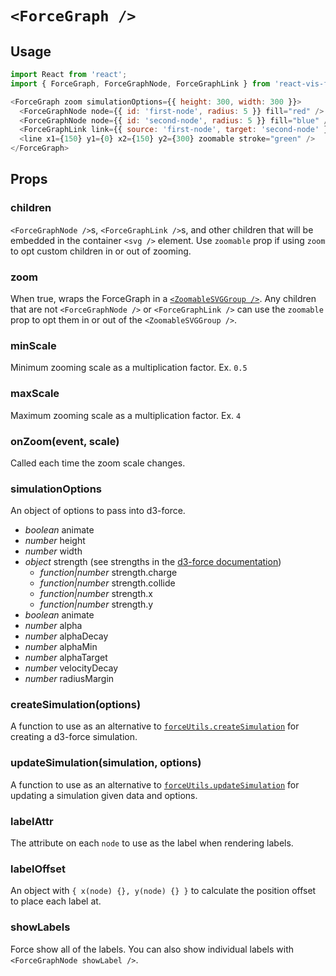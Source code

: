 # `<ForceGraph />`

## Usage

```javascript
import React from 'react';
import { ForceGraph, ForceGraphNode, ForceGraphLink } from 'react-vis-force';

<ForceGraph zoom simulationOptions={{ height: 300, width: 300 }}>
  <ForceGraphNode node={{ id: 'first-node', radius: 5 }} fill="red" />
  <ForceGraphNode node={{ id: 'second-node', radius: 5 }} fill="blue" />
  <ForceGraphLink link={{ source: 'first-node', target: 'second-node' }} />
  <line x1={150} y1={0} x2={150} y2={300} zoomable stroke="green" />
</ForceGraph>
```

## Props

### children
`<ForceGraphNode />`s, `<ForceGraphLink />`s, and other children that will be embedded in the container `<svg />` element. Use `zoomable` prop if using `zoom` to opt custom children in or out of zooming.

### zoom
When true, wraps the ForceGraph in a [`<ZoomableSVGGroup />`](https://github.com/uber/react-vis-force/blob/master/src/components/ZoomableSVGGroup.js). Any children that are not `<ForceGraphNode />` or `<ForceGraphLink />` can use the `zoomable` prop to opt them in or out of the `<ZoomableSVGGroup />`.

### minScale
Minimum zooming scale as a multiplication factor. Ex. `0.5`

### maxScale
Maximum zooming scale as a multiplication factor. Ex. `4`

### onZoom(event, scale)
Called each time the zoom scale changes.

### simulationOptions
An object of options to pass into d3-force.
* *boolean* animate
* *number* height
* *number* width
* *object* strength (see strengths in the [d3-force documentation](https://github.com/d3/d3-force#collide_strength))
  * *function|number* strength.charge
  * *function|number* strength.collide
  * *function|number* strength.x
  * *function|number* strength.y
* *boolean* animate
* *number* alpha
* *number* alphaDecay
* *number* alphaMin
* *number* alphaTarget
* *number* velocityDecay
* *number* radiusMargin

### createSimulation(options)
A function to use as an alternative to [`forceUtils.createSimulation`](https://github.com/uber/react-vis-force/blob/master/src/utils/d3-force.js#L232-L237) for creating a d3-force simulation.

### updateSimulation(simulation, options)
A function to use as an alternative to [`forceUtils.updateSimulation`](https://github.com/uber/react-vis-force/blob/master/src/utils/d3-force.js#L262-L277) for updating a simulation given data and options.

### labelAttr
The attribute on each `node` to use as the label when rendering labels.

### labelOffset
An object with `{ x(node) {}, y(node) {} }` to calculate the position offset to place each label at.

### showLabels
Force show all of the labels. You can also show individual labels with `<ForceGraphNode showLabel />`.
